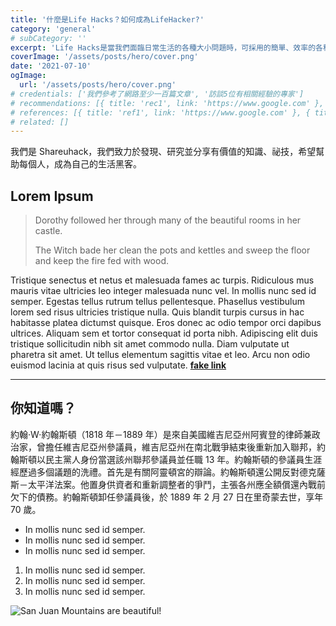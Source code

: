 ```yaml
---
title: '什麼是Life Hacks？如何成為LifeHacker?'
category: 'general'
# subCategory: ''
excerpt: 'Life Hacks是當我們面臨日常生活的各種大小問題時，可採用的簡單、效率的各種策略。'
coverImage: '/assets/posts/hero/cover.png'
date: '2021-07-10'
ogImage:
  url: '/assets/posts/hero/cover.png'
# credentials: ['我們參考了網路至少一百篇文章', '訪談5位有相關經驗的專家']
# recommendations: [{ title: 'rec1', link: 'https://www.google.com' }, { title: 'rec2', link: 'https://www.google.com' }]
# references: [{ title: 'ref1', link: 'https://www.google.com' }, { title: 'ref2', link: 'https://www.google.com' }]
# related: []
---
```


我們是 Shareuhack，我們致力於發現、研究並分享有價值的知識、祕技，希望幫助每個人，成為自己的生活黑客。

## Lorem Ipsum

> Dorothy followed her through many of the beautiful rooms in her castle.
>
> The Witch bade her clean the pots and kettles and sweep the floor and keep the fire fed with wood.

Tristique senectus et netus et malesuada fames ac turpis. Ridiculous mus mauris vitae ultricies leo integer malesuada nunc vel. In mollis nunc sed id semper. Egestas tellus rutrum tellus pellentesque. Phasellus vestibulum lorem sed risus ultricies tristique nulla. Quis blandit turpis cursus in hac habitasse platea dictumst quisque. Eros donec ac odio tempor orci dapibus ultrices. Aliquam sem et tortor consequat id porta nibh. Adipiscing elit duis tristique sollicitudin nibh sit amet commodo nulla. Diam vulputate ut pharetra sit amet. Ut tellus elementum sagittis vitae et leo. Arcu non odio euismod lacinia at quis risus sed vulputate. **[fake link](http://google.com)**

---

## 你知道嗎？

約翰·W·約翰斯頓（1818 年－1889 年）是來自美國維吉尼亞州阿賓登的律師兼政治家，曾擔任維吉尼亞州參議員，維吉尼亞州在南北戰爭結束後重新加入聯邦，約翰斯頓以民主黨人身份當選該州聯邦參議員並任職 13 年。約翰斯頓的參議員生涯經歷過多個議題的洗禮。首先是有關阿靈頓宮的辯論。約翰斯頓還公開反對德克薩斯－太平洋法案。他置身供資者和重新調整者的爭鬥，主張各州應全額償還內戰前欠下的債務。約翰斯頓卸任參議員後，於 1889 年 2 月 27 日在里奇蒙去世，享年 70 歲。

- In mollis nunc sed id semper.
- In mollis nunc sed id semper.
- In mollis nunc sed id semper.

1. In mollis nunc sed id semper.
2. In mollis nunc sed id semper.
3. In mollis nunc sed id semper.

![San Juan Mountains are beautiful!](/assets/blog/hello-world/cover.jpg 'San Juan Mountains')
